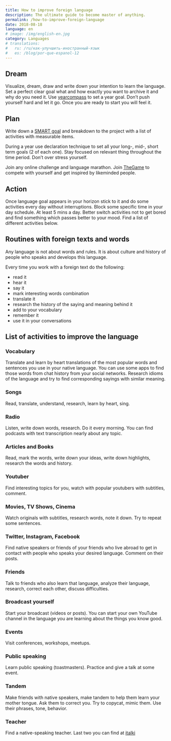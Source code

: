 ```yaml
---
title: How to improve foreign language
description: The ultimate guide to become master of anything.
permalink: /how-to-improve-foreign-language
date: 2018-08-18
language: en
# image: /img/english-en.jpg
category: Languages
# translations:
#   ru: /ru/как-улучшить-иностранный-язык
#   es: /blog/por-que-espanol-12
---
```


## Dream

Visualize, dream, draw and write down your intention to learn the language. Set a perfect clear goal what and how exactly you want to archive it and why do you need it. Use [yearcompass](http://yearcompass.com/) to set a year goal. Don’t push yourself hard and let it go. Once you are ready to start you will feel it.

## Plan

Write down a [SMART goal](https://en.wikipedia.org/wiki/SMART_criteria) and breakdown to the project with a list of activities with measurable items.

During a year use declaration technique to set all your long-, mid-, short term goals (2 of each one). Stay focused on relevant thing throughout the time period. Don’t over stress yourself.

Join any online challenge and language marathon. Join [TheGame](/the-game) to compete with yourself and get inspired by likeminded people.

## Action

Once language goal appears in your horizon stick to it and do some activities every day without interruptions. Block some specific time in your day schedule. At least 5 mins a day. Better switch activities not to get bored and find something which passes better to your mood. Find a list of different activities below.

## Routines with foreign texts and words

Any language is not about words and rules. It is about culture and history of people who speaks and develops this language.

Every time you work with a foreign text do the following:
- read it
- hear it
- say it
- mark interesting words combination
- translate it
- research the history of the saying and meaning behind it
- add to your vocabulary
- remember it
- use it in your conversations

## List of activities to improve the language

### Vocabulary
Translate and learn by heart translations of the most popular words and sentences you use in your native language. You can use some apps to find those words from chat history from your social networks. Research idioms of the language and try to find corresponding sayings with similar meaning.

### Songs
Read, translate, understand, research, learn by heart, sing.

### Radio
Listen, write down words, research. Do it every morning. You can find podcasts with text transcription nearly about any topic.

### Articles and Books
Read, mark the words, write down your ideas, write down highlights, research the words and history.

### Youtuber
Find interesting topics for you, watch with popular youtubers with subtitles, comment.

### Movies, TV Shows, Cinema
Watch originals with subtitles, research words, note it down. Try to repeat some sentences.

### Twitter, Instagram, Facebook
Find native speakers or friends of your friends who live abroad to get in contact with people who speaks your desired language. Comment on their posts.

### Friends
Talk to friends who also learn that language, analyze their language, research, correct each other, discuss difficulties.

### Broadcast yourself
Start your broadcast (videos or posts). You can start your own YouTube channel in the language you are learning about the things you know good.

### Events
Visit conferences, workshops, meetups. 

### Public speaking
Learn public speaking (toastmasters). Practice and give a talk at some event.

### Tandem
Make friends with native speakers, make tandem to help them learn your mother tongue. Ask them to correct you. Try to copycat, mimic them. Use their phrases, tone, behavior.

### Teacher
Find a native-speaking teacher. Last two you can find at [italki](https://italki.com)
